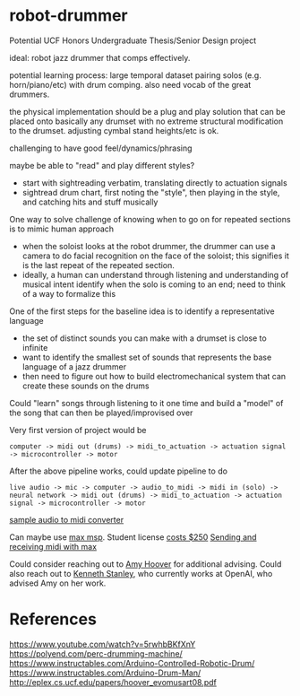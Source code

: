 # robot-drummer
Potential UCF Honors Undergraduate Thesis/Senior Design project

ideal: robot jazz drummer that comps effectively.

potential learning process: large temporal dataset pairing solos (e.g. horn/piano/etc) with drum comping. also need vocab of the great drummers.

the physical implementation should be a plug and play solution that can be placed onto basically any drumset with no extreme structural modification to the drumset. adjusting cymbal stand heights/etc is ok.

challenging to have good feel/dynamics/phrasing

maybe be able to "read" and play different styles?
- start with sightreading verbatim, translating directly to actuation signals
- sightread drum chart, first noting the "style", then playing in the style, and catching hits and stuff musically

One way to solve challenge of knowing when to go on for repeated sections is to mimic human approach
- when the soloist looks at the robot drummer, the drummer can use a camera to do facial recognition on the face of the soloist; this signifies it is the last repeat of the repeated section.
- ideally, a human can understand through listening and understanding of musical intent identify when the solo is coming to an end; need to think of a way to formalize this

One of the first steps for the baseline idea is to identify a representative language
- the set of distinct sounds you can make with a drumset is close to infinite
- want to identify the smallest set of sounds that represents the base language of a jazz drummer
- then need to figure out how to build electromechanical system that can create these sounds on the drums

Could "learn" songs through listening to it one time and build a "model" of the song that can then be played/improvised over

Very first version of project would be 

`computer -> midi out (drums) -> midi_to_actuation -> actuation signal -> microcontroller -> motor`

After the above pipeline works, could update pipeline to do

`live audio -> mic -> computer -> audio_to_midi -> midi in (solo) -> neural network -> midi out (drums) -> midi_to_actuation -> actuation signal -> microcontroller -> motor`

[sample audio to midi converter](https://bedroomproducersblog.com/2021/10/25/dodo-audio-midi-converter/)

Can maybe use [max msp](https://cycling74.com/products/max). Student license [costs $250](https://cycling74.com/shop)
[Sending and receiving midi with max](https://maker.pro/arduino/tutorial/how-to-send-and-receive-data-between-an-arduino-and-maxmsp)

Could consider reaching out to [Amy Hoover](http://amykhoover.com/publications/) for additional advising. Could also reach out to [Kenneth Stanley](https://www.cs.ucf.edu/~kstanley/), who currently works at OpenAI, who advised Amy on her work.

# References
https://www.youtube.com/watch?v=5rwhbBKfXnY
https://polyend.com/perc-drumming-machine/
https://www.instructables.com/Arduino-Controlled-Robotic-Drum/
https://www.instructables.com/Arduino-Drum-Man/
http://eplex.cs.ucf.edu/papers/hoover_evomusart08.pdf
